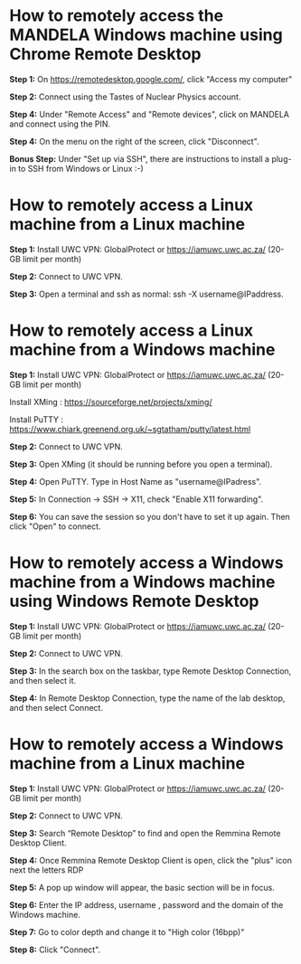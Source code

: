 # How to remotely access the MANDELA Windows machine using Chrome Remote Desktop
**Step 1:** 	On https://remotedesktop.google.com/, click "Access my computer"

**Step 2:** 	Connect using the Tastes of Nuclear Physics account.

**Step 4:** 	Under "Remote Access" and "Remote devices", click on MANDELA and connect using the PIN.

**Step 4:** 	On the menu on the right of the screen, click "Disconnect".

**Bonus Step:**   Under "Set up via SSH", there are instructions to install a plug-in to SSH from Windows or Linux :-)


# How to remotely access a Linux machine from a Linux machine
**Step 1:**   Install UWC VPN: GlobalProtect or https://iamuwc.uwc.ac.za/ (20-GB limit per month)

**Step 2:**   Connect to UWC VPN.

**Step 3:**   Open a terminal and ssh as normal: ssh -X username@IPaddress.


# How to remotely access a Linux machine from a Windows machine
**Step 1:**   Install UWC VPN: GlobalProtect or https://iamuwc.uwc.ac.za/ (20-GB limit per month)

Install XMing :		https://sourceforge.net/projects/xming/
  
Install PuTTY :		https://www.chiark.greenend.org.uk/~sgtatham/putty/latest.html
  
**Step 2:**	  Connect to UWC VPN.		

**Step 3:**	  Open XMing (it should be running before you open a terminal).		

**Step 4:** 	Open PuTTY. Type in Host Name as "username@IPadress".

**Step 5:** 	In Connection -> SSH -> X11, check "Enable X11 forwarding".

**Step 6:** 	You can save the session so you don't have to set it up again. Then click "Open" to connect.


# How to remotely access a Windows machine from a Windows machine	using Windows Remote Desktop
**Step 1:** 	Install UWC VPN: GlobalProtect or https://iamuwc.uwc.ac.za/ (20-GB limit per month)

**Step 2:** 	Connect to UWC VPN.

**Step 3:** 	In the search box on the taskbar, type Remote Desktop Connection, and then select it.

**Step 4:** 	In Remote Desktop Connection, type the name of the lab desktop, and then select Connect.


# How to remotely access a Windows machine from a Linux machine	
**Step 1:**	  Install UWC VPN: GlobalProtect or https://iamuwc.uwc.ac.za/ (20-GB limit per month)

**Step 2:** 	Connect to UWC VPN.

**Step 3:**	  Search “Remote Desktop” to find and open the Remmina Remote Desktop Client.

**Step 4:**	  Once Remmina Remote Desktop Client is open, click the "plus" icon next the letters RDP

**Step 5:**	  A pop up window will appear, the basic section will be in focus. 

**Step 6:**	  Enter the IP address, username , password and the domain of the Windows machine.

**Step 7:**	  Go to color depth and change it to "High color (16bpp)"

**Step 8:** 	Click "Connect".
